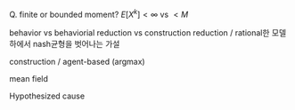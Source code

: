 Q. finite or bounded moment? $E[X^k] < \infty$ vs $<M$

behavior vs behaviorial
reduction vs construction
reduction / rational한 모델하에서 nash균형을 벗어나는 가설

construction / agent-based (argmax)

mean field


Hypothesized cause